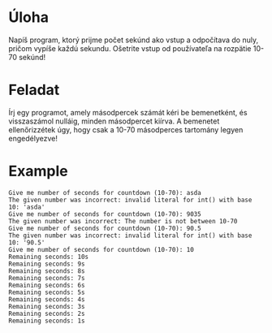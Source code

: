 # Úloha
Napíš program, ktorý prijme počet sekúnd ako vstup a odpočítava do nuly, pričom vypíše každú sekundu. Ošetrite vstup od používateľa na rozpätie 10-70 sekúnd!

# Feladat
Írj egy programot, amely másodpercek számát kéri be bemenetként, és visszaszámol nulláig, minden másodpercet kiírva. A bemenetet ellenőrizzétek úgy, hogy csak a 10-70 másodperces tartomány legyen engedélyezve!

# Example
```
Give me number of seconds for countdown (10-70): asda
The given number was incorrect: invalid literal for int() with base 10: 'asda'
Give me number of seconds for countdown (10-70): 9035
The given number was incorrect: The number is not between 10-70
Give me number of seconds for countdown (10-70): 90.5
The given number was incorrect: invalid literal for int() with base 10: '90.5'
Give me number of seconds for countdown (10-70): 10
Remaining seconds: 10s
Remaining seconds: 9s
Remaining seconds: 8s
Remaining seconds: 7s
Remaining seconds: 6s
Remaining seconds: 5s
Remaining seconds: 4s
Remaining seconds: 3s
Remaining seconds: 2s
Remaining seconds: 1s
```